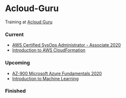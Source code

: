 # Acloud-Guru
Training at [Acloud Guru](https://acloud.guru/)
  
### Current
* [AWS Certified SysOps Administrator - Associate 2020](https://learn.acloud.guru/course/aws-certified-sysops-administrator-associate/dashboard)
* [Introduction to AWS CloudFormation](https://learn.acloud.guru/course/intro-aws-cloudformation/dashboard)
  
### Upcoming
* [AZ-900 Microsoft Azure Fundamentals 2020](https://learn.acloud.guru/course/az-900-microsoft-azure-fundamentals/dashboard)
* [Introduction to Machine Learning](https://learn.acloud.guru/course/intro-machine-learning/dashboard)
  
### Finished
  